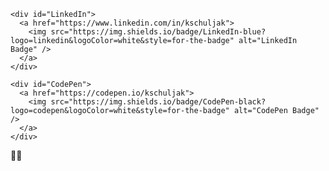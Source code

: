 
  
    <div id="LinkedIn">
      <a href="https://www.linkedin.com/in/kschuljak">
        <img src="https://img.shields.io/badge/LinkedIn-blue?logo=linkedin&logoColor=white&style=for-the-badge" alt="LinkedIn Badge" />
      </a>
    </div>
  
    <div id="CodePen">
      <a href="https://codepen.io/kschuljak">
        <img src="https://img.shields.io/badge/CodePen-black?logo=codepen&logoColor=white&style=for-the-badge" alt="CodePen Badge" />
      </a>
    </div>


:woman_technologist: 



<!--
**kschuljak/kschuljak** is a ✨ _special_ ✨ repository because its `README.md` (this file) appears on your GitHub profile.

Here are some ideas to get you started:

- 🔭 I’m currently working on ...
- 🌱 I’m currently learning ...
- 👯 I’m looking to collaborate on ...
- 🤔 I’m looking for help with ...
- 💬 Ask me about ...
- 📫 How to reach me: ...
- 😄 Pronouns: ...
- ⚡ Fun fact: ...
-->
